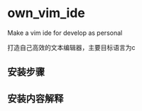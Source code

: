 # own_vim_ide
Make a vim ide for develop as personal

打造自己高效的文本编辑器，主要目标语言为c


## 安装步骤


## 安装内容解释





